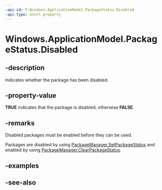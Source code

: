 ```yaml
---
-api-id: P:Windows.ApplicationModel.PackageStatus.Disabled
-api-type: winrt property
---
```


<!-- Property syntax
public bool Disabled { get; }
-->

# Windows.ApplicationModel.PackageStatus.Disabled

## -description
Indicates whether the package has been disabled.

## -property-value
**TRUE** indicates that the package is disabled; otherwise **FALSE**.

## -remarks
Disabled packages must be enabled before they can be used.

Packages are disabled by using [PackageManager.SetPackageStatus](../windows.management.deployment/packagemanager_setpackagestatus.md) and enabled by using [PackageManager.ClearPackageStatus](../windows.management.deployment/packagemanager_clearpackagestatus.md).

## -examples

## -see-also
